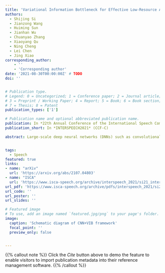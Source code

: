 ```yaml
---
title: 'Variational Information Bottleneck for Effective Low-Resource Audio Classification'
authors:
  - Shijing Si
  - Jianzong Wang
  - Huiming Sun
  - Jianhan Wu
  - Chuanyao Zhang
  - Xiaoyang Qu
  - Ning Cheng
  - Lei Chen
  - Jing Xiao
corresponding_author:
    - ''
    - 'Corresponding author'
date: '2021-08-30T00:00:00Z' # TODO
doi: ''


# Publication type.
# Legend: 0 = Uncategorized; 1 = Conference paper; 2 = Journal article;
# 3 = Preprint / Working Paper; 4 = Report; 5 = Book; 6 = Book section;
# 7 = Thesis; 8 = Patent
publication_types: ['1']

# Publication name and optional abbreviated publication name.
publication: In *22th Annual Conference of the International Speech Communication Association*
publication_short: In *INTERSPEECH2021* (CCF-C)

abstract: Large-scale deep neural networks (DNNs) such as convolutional neural networks (CNNs) have achieved impressive performance in audio classification for their powerful capacity and strong generalization ability. However, when training a DNN model on low-resource tasks, it is usually prone to overfitting the small data and learning too much redundant information. To address this issue, we propose to use variational information bottleneck (VIB) to mitigate overfitting and suppress irrelevant information. In this work, we conduct experiments on a 4-layer CNN. However, the VIB framework is ready-to-use and could be easily utilized with many other state-of-the-art network architectures. Evaluation on a few audio datasets shows that our approach significantly outperforms baseline methods, yielding ≥ 5.0% improvement in terms of classification accuracy in some low-source settings.


tags:
  - Speech
featured: true
links:
- name: "arXiv"
  url: 'https://arxiv.org/abs/2107.04803'
- name: "ISCA"
  url: 'https://www.isca-speech.org/archive/interspeech_2021/si21_interspeech.html'
url_pdf: 'https://www.isca-speech.org/archive/pdfs/interspeech_2021/si21_interspeech.pdf'
url_code: ''
url_poster: ''
url_slides: ''

# Featured image
# To use, add an image named `featured.jpg/png` to your page's folder.
image:
  caption: 'Schematic diagram of CNN+VIB framework'
  focal_point: ''
  preview_only: false


---
```


{{% callout note %}}
Click the _Cite_ button above to demo the feature to enable visitors to import publication metadata into their reference management software.
{{% /callout %}}

